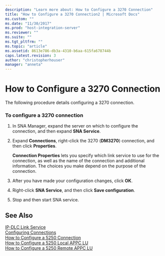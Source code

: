 ```yaml
---
description: "Learn more about: How to Configure a 3270 Connection"
title: "How to Configure a 3270 Connection2 | Microsoft Docs"
ms.custom: ""
ms.date: "11/30/2017"
ms.prod: "host-integration-server"
ms.reviewer: ""
ms.suite: ""
ms.tgt_pltfrm: ""
ms.topic: "article"
ms.assetid: 8613e786-db3a-4310-b6aa-615fa678744b
caps.latest.revision: 3
author: "christopherhouser"
manager: "anneta"
---
```

# How to Configure a 3270 Connection
The following procedure details configuring a 3270 connection.  
  
### To configure a 3270 connection  
  
1.  In SNA Manager, expand the server on which to configure the connection, and then expand **SNA Service**.  
  
2.  Expand **Connections**, right-click the 3270 (**DM3270**) connection, and then click **Properties**.  
  
     **Connection Properties** lets you specify which link service to use for the connection, as well as the name of the connection and additional information. The choices you make depend on the purpose of the connection.  
  
3.  After you have made your configuration changes, click **OK**.  
  
4.  Right-click **SNA Service**, and then click **Save configuration**.  
  
5.  Stop and then start SNA service.  
  
## See Also  
 [IP-DLC Link Service](./ip-dlc-link-service2.md)   
 [Configuring Connections](../core/configuring-connections1.md)   
 [How to Configure a 5250 Connection](../core/how-to-configure-a-5250-connection2.md)   
 [How to Configure a 5250 Local APPC LU](../core/how-to-configure-a-5250-local-appc-lu1.md)   
 [How to Configure a 5250 Remote APPC LU](../core/how-to-configure-a-5250-remote-appc-lu1.md)
